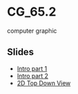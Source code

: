 # CG_65.2 
computer graphic

## Slides
- [Intro part 1](https://docs.google.com/presentation/d/1aAvieISIUfovKy74cXEenC02si5INoar_hyhcrdFVYM/edit?usp=sharing)
- [Intro part 2](https://docs.google.com/presentation/d/1v1dBChkp_Im-xKkhokCIA8KKDN85qYNukArozBucVrQ/edit?usp=sharing)
- [2D Top Down View](https://docs.google.com/presentation/d/1koYHfbWOgdEWP0TI8AoZaBnWtHOAD2nNVqAjGFNtnAo/edit?usp=sharing)